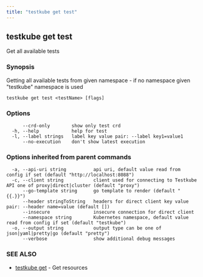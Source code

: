 ```yaml
---
title: "testkube get test"
---
```

## testkube get test

Get all available tests

### Synopsis

Getting all available tests from given namespace - if no namespace given "testkube" namespace is used

```
testkube get test <testName> [flags]
```

### Options

```
      --crd-only        show only test crd
  -h, --help            help for test
  -l, --label strings   label key value pair: --label key1=value1
      --no-execution    don't show latest execution
```

### Options inherited from parent commands

```
  -a, --api-uri string          api uri, default value read from config if set (default "http://localhost:8088")
  -c, --client string           client used for connecting to Testkube API one of proxy|direct|cluster (default "proxy")
      --go-template string      go template to render (default "{{.}}")
      --header stringToString   headers for direct client key value pair: --header name=value (default [])
      --insecure                insecure connection for direct client
      --namespace string        Kubernetes namespace, default value read from config if set (default "testkube")
  -o, --output string           output type can be one of json|yaml|pretty|go (default "pretty")
      --verbose                 show additional debug messages
```

### SEE ALSO

* [testkube get](testkube_get.md)	 - Get resources

